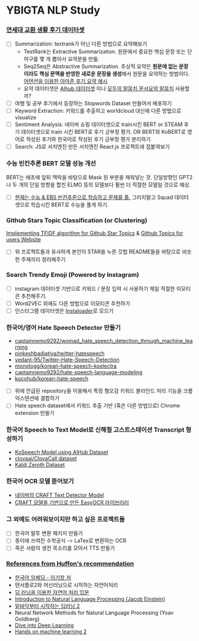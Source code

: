 # YBIGTA NLP Study

### [연세대 교환 생활 후기 데이터셋](https://github.com/snoop2head/yonsei-exchange-program)

- [ ] Summarization: textrank가 아닌 다른 방법으로 요약해보기
  * TextRank는 Extractive Summarization. 원문에서 중요한 핵심 문장 또는 단어구를 몇 개 뽑아서 요약문을 만듦.
  * Seq2Seq은 Abstractive Summarization. 추상적 요약은 **원문에 없는 문장이라도 핵심 문맥을 반영한 새로운 문장을 생성**해서 원문을 요약하는 방법이다. [어텐션을 이용한 아마존 후기 요약 예시](https://wikidocs.net/72820) 
  * 요약 데이터셋은 [AIhub 데이터셋](https://aihub.or.kr/aidata/8054) 이나 [모두의 말뭉치 문서요약 말뭉치](https://corpus.korean.go.kr/) 사용할까? 
- [ ] 여행 및 공부 후기에서 등장하는 Stopwords Dataset 만들어서 배포하기
- [ ] Keyword Extraction: 키워드를 추출하고 worldcloud 대신에 다른 방법으로 visualize 
- [ ] Sentiment Analysis: 네이버 쇼핑 데이터셋으로 train시킨 BERT or  STEAM 후기 데이터셋으로 train 시킨 BERT로 후기 긍부정 평가. OR BERT와 KoBERT로 영어로 작성된 후기와 한국어로 작성된 후기 긍부정 평가 분리하기
- [ ] Search: JS로 서치엔진 만든 서치엔진 React.js 프로젝트에 접붙여보기 

### 수능 빈칸추론 BERT 모델 성능 개선

BERT는 애초에 앞뒤 맥락을 바탕으로 Mask 된 부분을 채워넣는 것. 단일방향인 GPT2나 두 개의 단일 방향을 합친 ELMO 등의 모델보다 훨씬 더 적절한 모델일 것으로 예상.

- [ ] [현재는 수능 & EBS 빈칸추론으로 학습하고 문제를 풂.](https://github.com/om00839/machine-suneung) 그러지말고 Squad 데이터셋으로 학습시킨 BERT로 수능을 풀게 하기.

### Github Stars Topic Classification (or Clustering)
[Implementing TFIDF algorithm for Github Star Topics](https://github.com/lorey/github-stars-by-topic) & [Github Topics for users Website](https://github.com/ezeed/topics-of-stars)

* [ ] 위 프로젝트들과 유사하게 본인이 STAR을 누른 깃헙 README들을 바탕으로 비슷한 주제끼리 정리해주기

### Search Trendy Emoji (Powered by Instagram)
* [ ] instagram 데이터셋 기반으로 키워드 / 문장 입력 시 사용하기 제일 적절한 이모티콘 추천해주기. 
* [ ] Word2VEC 외에도 다른 방법으로 이모티콘 추천하기
* [ ] 인스타그램 데이터셋은 [Instaloader](https://github.com/instaloader/instaloader)로 모으기

### 한국어/영어 Hate Speech Detector 만들기
* [captainnemo9292/womad_hate_speech_detection_through_machine_learning](https://github.com/captainnemo9292/womad_hate_speech_detection_through_machine_learning)
* [pinkeshbadjatiya/twitter-hatespeech](https://github.com/pinkeshbadjatiya/twitter-hatespeech)
* [vedant-95/Twitter-Hate-Speech-Detection](https://github.com/vedant-95/Twitter-Hate-Speech-Detection)
* [monologg/korean-hate-speech-koelectra](https://github.com/monologg/korean-hate-speech-koelectra)
* [captainnemo9292/hate-speech-language-modeling](https://github.com/*captainnemo9292/hate-speech-language-modeling)
* [kocohub/korean-hate-speech](https://github.com/kocohub/korean-hate-speech)
* [ ] 위에 언급된 repository들 이용해서 특정 혐오감 키워드 블라인드 처리 기능을 크롬 익스텐션에 결합하기
* [ ] Hate speech dataset에서 키워드 추출 기반 (혹은 다른 방법으로) Chrome extension 만들기

### 한국어 Speech to Text Model로 신해철 고스트스테이션 Transcript 형성하기

* [KoSpeech Model using AIHub Dataset](https://github.com/sooftware/KoSpeech)
* [clovaai/ClovaCall dataset](https://github.com/clovaai/ClovaCall)
* [Kaldi Zeroth Dataset](https://github.com/goodatlas/zeroth)

### 한국어 OCR 모델 뜯어보기

* [네이버의 CRAFT Text Detector Model](https://github.com/clovaai/CRAFT-pytorch)
* [CRAFT 모델을 기반으로 만든 EasyOCR 라이브러리](https://github.com/JaidedAI/EasyOCR)

### 그 외에도 어려워보이지만 하고 싶은 프로젝트들

- [ ] 한국어 말투 변환 패키지 만들기
- [ ] 종이에 쓰여진 수학공식 -> LaTex로 변환하는 OCR
- [ ] 죽은 사람의 생전 목소리를 모아서 TTS 만들기

### [References from Huffon's recommendation](https://github.com/Huffon/NLP101)

* [한국어 임베딩 - 이기창 저](https://github.com/ratsgo/embedding)
* 텐서플로2와 머신러닝으로 시작하는 자연어처리
* [딥 러닝을 이용한 자연어 처리 입문](https://wikidocs.net/book/2155)
* [Introduction to Natural Language Processing (Jacob Einstein)](https://github.com/jacobeisenstein/gt-nlp-class/blob/master/notes/eisenstein-nlp-notes.pdf)
* [밑바닥부터 시작하는 딥러닝 2](https://github.com/WegraLee/deep-learning-from-scratch-2)
* Neural Network Methods for Natural Language Processing (Yoav Goldberg)
* [Dive into Deep Learning](https://github.com/d2l-ai/d2l-en)
* [Hands on machine learning 2](https://github.com/ageron/handson-ml2)
